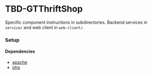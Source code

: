 # TBD-GTThriftShop

Specific component instructions in subdirectories. Backend services in `service/` and web client in `web-client/`.

### Setup

#### Dependencies

* [apache](http://httpd.apache.org)
* [php](http://php.net)
